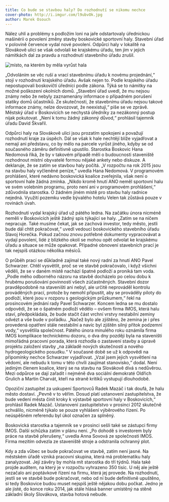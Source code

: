```yaml
---
title: Co bude se stavbou haly? Do rozhodnutí se nikomu nechce
cover-photo: http://i.imgur.com/l9ubvOk.jpg
author: Marek Osouch
---
```


Nález uhlí a problémy s podložím loni na jaře odstartovaly úřednickou mašinérii o povolení změny stavby boskovické sportovní haly. Stavební úřad v polovině července vydal nové povolení. Odpůrci haly v lokalitě na Slovákově ulici se však odvolali ke krajskému úřadu, ten jim v jejich námitkách dal za pravdu a rozhodnutí stavebního úřadu zrušil.

<img src="http://i.imgur.com/l9ubvOk.jpg" alt="místo, na kterém by měla vyrůst hala" class="img-responsive">

„Odvoláním se věc ruší a vrací stavebnímu úřadu k novému projednání,“ stojí v rozhodnutí krajského úřadu. Avšak nejen to. Podle krajského úřadu nepostupovali boskovičtí úředníci podle zákona. Týká se to námitky na možné poškození okolních domů. „Stavební úřad uvedl, že mu nejsou známy nebo že nebyly zaznamenány informace o případném porušení statiky domů účastníků. Ze skutečnosti, že stavebnímu úřadu nejsou takové informace známy, nelze dovozovat, že neexistují,“ píše se ve zprávě. Městský úřad v Boskovicích se nechystá úředníky za nezákonný postup nijak pokutovat. „Není k tomu žádný zákonný důvod,“ prohlásil tajemník úřadu David Škvařil.

Odpůrci haly na Slovákově ulici jsou prozatím spokojeni a považují rozhodnutí kraje za úspěch. Dál se však k hale nechtějí blíže vyjadřovat a nemají ani představu, co by mělo na parcele vyrůst jiného, kdyby se od současného záměru definitivně upustilo. Starostka Boskovic Hana Nedomová říká, že by v takovém případě měli o budoucnosti staveniště rozhodnout místní obyvatelé formou nějaké ankety nebo diskuze. A deklaruje, že se zatím se stavbou haly počítá. „V rozpočtu na rok 2015 jsou na stavbu haly vyčleněné peníze,“ uvedla Hana Nedomová. V programovém prohlášení, které nedávno boskovická koalice zveřejnila, však není o sportovní hale žádná zmínka. „Nikdo kromě hnutí ANO neměl sportovní halu ve svém volebním programu, proto není ani v programovém prohlášení,“ zdůvodnila starostka. O žádném jiném místě pro stavbu haly radnice nejedná. Využití pozemku vedle bývalého hotelu Velen tak zůstává pouze v rovinách úvah.

Rozhodnutí vydal krajský úřad už pátého ledna. Na začátku února nicméně neměli v Boskovicích ještě žádný spis týkající se haly. „Zatím se na ničem nepracuje. Také musíme čekat, jak se zachová investor, tedy město, jestli bude dál chtít pokračovat,“ uvedl vedoucí boskovického stavebního úřadu Slavoj Horečka. Pokud začnou znovu potřebné dokumenty vypracovávat a vydají povolení, lidé z blízkého okolí se mohou opět odvolat ke krajskému úřadu a situace se může opakovat. Případné obnovení stavebních prací je tak nejspíš otázkou několika měsíců. 

O průběh prací se důkladně zajímal také nový radní za hnutí ANO Pavel Schwarzer. Chtěl vysvětlit, proč se ve stavbě pokračovalo, i když všichni věděli, že se v daném místě nachází špatné podloží a proniká tam voda. „Podle mého odborného názoru na stavbě docházelo po celou dobu k hrubému porušování povinností všech zúčastněných. Stavební dozor pravděpodobně na staveništi ani nebyl, ale určitě neprováděl kontrolu prováděných prací, protože by nemohl připustit, aby se prováděly piloty do podloží, které jsou v rozporu s geologickým průzkumem,“ řekl na prosincovém jednání rady Pavel Schwarzer. Koncem ledna se mu dostalo odpovědi, že se o špatném podloží vědělo – ovšem firma IMOS, která halu staví, předpokládala, že bude stačit část vrchní vrstvy nestabilní zeminy odvézt a vše bude v pořádku. „Načež bylo ale zjištěno, že zemina je i přes provedená opatření stále nestabilní a navíc byl zjištěn silný přítok podzemní vody,“ vysvětlila společnost. Pátého února minulého roku oznámila firma IMOS komplikace technickému dozoru, o dva dny později byla na staveništi mimořádná pracovní porada, která rozhodla o zastavení stavby a úpravě projektu založení stavby „na základě nových skutečností a nového hydrogeologického posudku.“ V současné době se už k odpovědi na připomínky nechce Schwarzer vyjadřovat. „Vzal jsem jejich vysvětlení na vědomí, ale nebudu k tomu v této chvíli zaujímat stanovisko,“ dodal. Není jediným členem koalice, který se na stavbu na Slovákově dívá s nedůvěrou. Mezi odpůrce se dají zařadit i nejméně dva sociální demokraté Oldřich Grulich a Martin Charvát, kteří na straně kritiků vystupují dlouhodobě.

Opoziční zastupitel za uskupení Sportovců Radek Mazáč i tak doufá, že halu město dostaví. „Pevně v to věřím. Dosud platí ustanovení zastupitelstva, že bude vedení města činit kroky k výstavbě sportovní haly v Boskovicích,“ prohlásil Radek Mazáč. Ustanovení zastupitelstvo v prosinci 2012 skutečně schválilo, nicméně týkalo se pouze vyhlášení výběrového řízení. Po neúspěšném referendu byl úkol označen za splněný. 

Boskovická starostka a tajemník se v prosinci sešli také se zástupci firmy IMOS. Další schůzka zatím v plánu není. „Po dohodě s investorem byly práce na stavbě přerušeny,“ uvedla Anna Sovová ze společnosti IMOS. Firma mezitím odvezla ze staveniště stroje a odstranila ochranný plot.

Kdy a zda vůbec se bude pokračovat ve stavbě, zatím není jasné. Na městském úřadě vzniká pracovní skupina, která má problematiku haly zanalyzovat. Její závěry by mohla mít starostka do tří týdnů. Hala také projde auditem, na který je v rozpočtu vyhrazeno 350 tisíc. U něj ale ještě nezačalo ani poptávkové řízení na firmu, která jej provede. Na rozhodnutí, jestli se ve stavbě bude pokračovat, nebo od ní bude definitivně upuštěno, si tedy Boskovice budou muset nejspíš ještě nějakou dobu počkat. Jedno je ale jisté, do konce roku 2014, jak stále hlásá banner umístěný na stěně základní školy Slovákova, stavba hotová nebude.